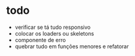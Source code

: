 # todo 

* verificar se tá tudo responsivo
* colocar os loaders ou skeletons 
* componente de erro
* quebrar tudo em funções menores e refatorar